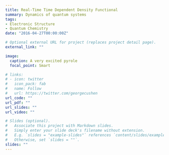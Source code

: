```yaml
---
title: Real-Time Time Dependent Density Functional
summary: Dynamics of quantum systems
tags:
- Electronic Structure
- Quantum Chemistry
date: "2016-04-27T00:00:00Z"

# Optional external URL for project (replaces project detail page).
external_link: ""

image:
  caption: A very excited pyrole
  focal_point: Smart

# links:
# - icon: twitter
#   icon_pack: fab
#   name: Follow
#   url: https://twitter.com/georgecushen
url_code: ""
url_pdf: ""
url_slides: ""
url_video: ""

# Slides (optional).
#   Associate this project with Markdown slides.
#   Simply enter your slide deck's filename without extension.
#   E.g. `slides = "example-slides"` references `content/slides/example-slides.md`.
#   Otherwise, set `slides = ""`.
slides: ""
---
```

